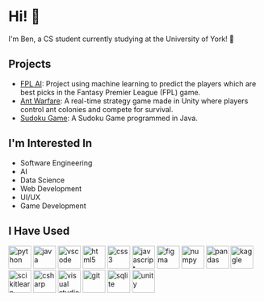 # Hi! 👋
I'm Ben, a CS student currently studying at the University of York! 🦆

## Projects
- [FPL AI](https://github.com/BenLeaver/FPL-Prediction-AI): Project using machine learning to predict the players which are best picks in the Fantasy Premier League (FPL) game.
- [Ant Warfare](https://github.com/BenLeaver/Ant-Warfare): A real-time strategy game made in Unity where players control ant colonies and compete for survival.
- [Sudoku Game](https://github.com/BenLeaver/Sudoku-Game): A Sudoku Game programmed in Java.


## I'm Interested In
- Software Engineering
- AI
- Data Science
- Web Development
- UI/UX
- Game Development

## I Have Used
<p align="left">
  <img src="https://cdn.jsdelivr.net/gh/devicons/devicon@latest/icons/python/python-original-wordmark.svg" width="45" height="45" alt="python">
  <img src="https://cdn.jsdelivr.net/gh/devicons/devicon@latest/icons/java/java-original-wordmark.svg" width="45" height="45" alt="java"/>
  <img src="https://cdn.jsdelivr.net/gh/devicons/devicon@latest/icons/vscode/vscode-original.svg" width="45" height="45" alt="vscode"/>
  <img src="https://cdn.jsdelivr.net/gh/devicons/devicon@latest/icons/html5/html5-original-wordmark.svg" width="45" height="45" alt="html5"/>
  <img src="https://cdn.jsdelivr.net/gh/devicons/devicon@latest/icons/css3/css3-original-wordmark.svg" width="45" height="45" alt="css3"/>
  <img src="https://cdn.jsdelivr.net/gh/devicons/devicon@latest/icons/javascript/javascript-original.svg" width="45" height="45" alt="javascript"/>
  <img src="https://cdn.jsdelivr.net/gh/devicons/devicon@latest/icons/figma/figma-original.svg" width="45" height="45" alt="figma"/>
  <img src="https://cdn.jsdelivr.net/gh/devicons/devicon@latest/icons/numpy/numpy-original-wordmark.svg" width="45" height="45" alt="numpy"/>
  <img src="https://cdn.jsdelivr.net/gh/devicons/devicon@latest/icons/pandas/pandas-original-wordmark.svg" width="45" height="45" alt="pandas"/>
  <img src="https://cdn.jsdelivr.net/gh/devicons/devicon@latest/icons/kaggle/kaggle-original.svg" width="45" height="45" alt="kaggle"/>
  <img src="https://cdn.jsdelivr.net/gh/devicons/devicon@latest/icons/scikitlearn/scikitlearn-original.svg" width="45" height="45" alt="scikitlearn"/>
  <img src="https://cdn.jsdelivr.net/gh/devicons/devicon@latest/icons/csharp/csharp-original.svg" width="45" height="45" alt="csharp"/>
  <img src="https://cdn.jsdelivr.net/gh/devicons/devicon@latest/icons/visualstudio/visualstudio-original.svg" width="45" height="45" alt="visual studio"/>
  <img src="https://cdn.jsdelivr.net/gh/devicons/devicon@latest/icons/git/git-original.svg" width="45" height="45" alt="git"/>
  <img src="https://cdn.jsdelivr.net/gh/devicons/devicon@latest/icons/sqlite/sqlite-original-wordmark.svg" width="45" height="45" alt="sqlite"/>
  <img src="https://cdn.jsdelivr.net/gh/devicons/devicon@latest/icons/unity/unity-original-wordmark.svg" width="45" height="45" alt="unity"/>
</p>
